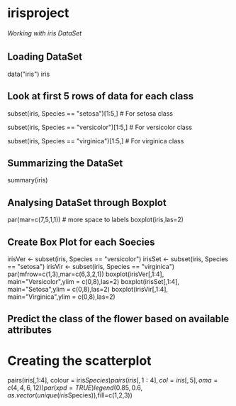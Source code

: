 # irisproject #

###### Working with iris DataSet ######

## Loading DataSet ##

data("iris")
iris

## Look at first 5 rows of data for each class ##

subset(iris, Species == "setosa")[1:5,] # For setosa class

subset(iris, Species == "versicolor")[1:5,] # For versicolor class

subset(iris, Species == "virginica")[1:5,] # For virginica class

## Summarizing the DataSet ##

summary(iris)

## Analysing DataSet through Boxplot ##

par(mar=c(7,5,1,1)) # more space to labels
boxplot(iris,las=2)

## Create Box Plot for each Soecies ##

irisVer <- subset(iris, Species == "versicolor")
irisSet <- subset(iris, Species == "setosa")
irisVir <- subset(iris, Species == "virginica")
par(mfrow=c(1,3),mar=c(6,3,2,1))
boxplot(irisVer[,1:4], main="Versicolor",ylim = c(0,8),las=2)
boxplot(irisSet[,1:4], main="Setosa",ylim = c(0,8),las=2)
boxplot(irisVir[,1:4], main="Virginica",ylim = c(0,8),las=2)

## Predict the class of the flower based on available attributes ##
# Creating the scatterplot # 

pairs(iris[,1:4], colour = iris$Species)
pairs(iris[,1:4],col=iris[,5],oma=c(4,4,6,12))
par(xpd=TRUE)
legend(0.85,0.6, as.vector(unique(iris$Species)),fill=c(1,2,3))
